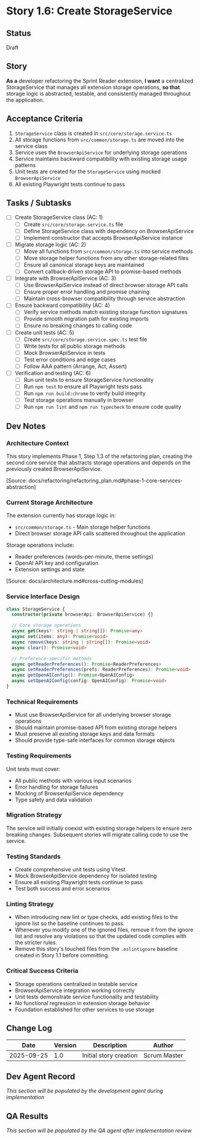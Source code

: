 # Story 1.6: Create StorageService

## Status
Draft

## Story
**As a** developer refactoring the Sprint Reader extension,
**I want** a centralized StorageService that manages all extension storage operations,
**so that** storage logic is abstracted, testable, and consistently managed throughout the application.

## Acceptance Criteria
1. `StorageService` class is created in `src/core/storage.service.ts`
2. All storage functions from `src/common/storage.ts` are moved into the service class
3. Service uses the `BrowserApiService` for underlying storage operations
4. Service maintains backward compatibility with existing storage usage patterns
5. Unit tests are created for the `StorageService` using mocked `BrowserApiService`
6. All existing Playwright tests continue to pass

## Tasks / Subtasks
- [ ] Create StorageService class (AC: 1)
  - [ ] Create `src/core/storage.service.ts` file
  - [ ] Define StorageService class with dependency on BrowserApiService
  - [ ] Implement constructor that accepts BrowserApiService instance
- [ ] Migrate storage logic (AC: 2)
  - [ ] Move all functions from `src/common/storage.ts` into service methods
  - [ ] Move storage helper functions from any other storage-related files
  - [ ] Ensure all canonical storage keys are maintained
  - [ ] Convert callback-driven storage API to promise-based methods
- [ ] Integrate with BrowserApiService (AC: 3)
  - [ ] Use BrowserApiService instead of direct browser storage API calls
  - [ ] Ensure proper error handling and promise chaining
  - [ ] Maintain cross-browser compatibility through service abstraction
- [ ] Ensure backward compatibility (AC: 4)
  - [ ] Verify service methods match existing storage function signatures
  - [ ] Provide smooth migration path for existing imports
  - [ ] Ensure no breaking changes to calling code
- [ ] Create unit tests (AC: 5)
  - [ ] Create `src/core/storage.service.spec.ts` test file
  - [ ] Write tests for all public storage methods
  - [ ] Mock BrowserApiService in tests
  - [ ] Test error conditions and edge cases
  - [ ] Follow AAA pattern (Arrange, Act, Assert)
- [ ] Verification and testing (AC: 6)
  - [ ] Run unit tests to ensure StorageService functionality
  - [ ] Run `npm test` to ensure all Playwright tests pass
  - [ ] Run `npm run build:chrome` to verify build integrity
  - [ ] Test storage operations manually in browser
  - [ ] Run `npm run lint` and `npm run typecheck` to ensure code quality

## Dev Notes

### Architecture Context
This story implements Phase 1, Step 1.3 of the refactoring plan, creating the second core service that abstracts storage operations and depends on the previously created BrowserApiService.

[Source: docs/refactoring/refactoring_plan.md#phase-1-core-services-abstraction]

### Current Storage Architecture
The extension currently has storage logic in:
- `src/common/storage.ts` - Main storage helper functions
- Direct browser storage API calls scattered throughout the application

Storage operations include:
- Reader preferences (words-per-minute, theme settings)
- OpenAI API key and configuration
- Extension settings and state

[Source: docs/architecture.md#cross-cutting-modules]

### Service Interface Design
```typescript
class StorageService {
  constructor(private browserApi: BrowserApiService) {}

  // Core storage operations
  async get(keys?: string | string[]): Promise<any>
  async set(items: any): Promise<void>
  async remove(keys: string | string[]): Promise<void>
  async clear(): Promise<void>

  // Preference-specific methods
  async getReaderPreferences(): Promise<ReaderPreferences>
  async setReaderPreferences(prefs: ReaderPreferences): Promise<void>
  async getOpenAIConfig(): Promise<OpenAIConfig>
  async setOpenAIConfig(config: OpenAIConfig): Promise<void>
}
```

### Technical Requirements
- Must use BrowserApiService for all underlying browser storage operations
- Should maintain promise-based API from existing storage helpers
- Must preserve all existing storage keys and data formats
- Should provide type-safe interfaces for common storage objects

### Testing Requirements
Unit tests must cover:
- All public methods with various input scenarios
- Error handling for storage failures
- Mocking of BrowserApiService dependency
- Type safety and data validation

### Migration Strategy
The service will initially coexist with existing storage helpers to ensure zero breaking changes. Subsequent stories will migrate calling code to use the service.

### Testing Standards
- Create comprehensive unit tests using Vitest
- Mock BrowserApiService dependency for isolated testing
- Ensure all existing Playwright tests continue to pass
- Test both success and error scenarios

### Linting Strategy
- When introducing new lint or type checks, add existing files to the ignore list so the baseline continues to pass.
- Whenever you modify one of the ignored files, remove it from the ignore list and resolve any violations so that the updated code complies with the stricter rules.
- Remove this story's touched files from the `.eslintignore` baseline created in Story 1.1 before committing.


### Critical Success Criteria
- Storage operations centralized in testable service
- BrowserApiService integration working correctly
- Unit tests demonstrate service functionality and testability
- No functional regression in extension storage behavior
- Foundation established for other services to use storage

## Change Log
| Date | Version | Description | Author |
|------|---------|-------------|--------|
| 2025-09-25 | 1.0 | Initial story creation | Scrum Master |

## Dev Agent Record
*This section will be populated by the development agent during implementation*

## QA Results
*This section will be populated by the QA agent after implementation review*